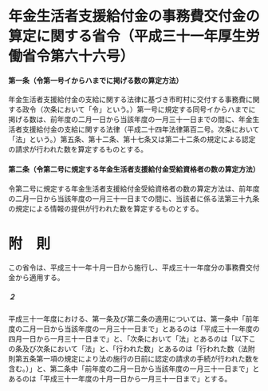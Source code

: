 # 年金生活者支援給付金の事務費交付金の算定に関する省令（平成三十一年厚生労働省令第六十六号）
#### 第一条（令第一号イからハまでに掲げる数の算定方法）
年金生活者支援給付金の支給に関する法律に基づき市町村に交付する事務費に関する政令（次条において「令」という。）第一号に規定する同号イからハまでに掲げる数は、前年度の二月一日から当該年度の一月三十一日までの間に、年金生活者支援給付金の支給に関する法律（平成二十四年法律第百二号。次条において「法」という。）第五条、第十二条、第十七条又は第二十二条の規定による認定の請求が行われた数を算定するものとする。
#### 第二条（令第二号に規定する年金生活者支援給付金受給資格者の数の算定方法）
令第二号に規定する年金生活者支援給付金受給資格者の数の算定方法は、前年度の二月一日から当該年度の一月三十一日までの間に、当該者に係る法第三十九条の規定による情報の提供が行われた数を算定するものとする。
# 附　則
この省令は、平成三十一年十月一日から施行し、平成三十一年度分の事務費交付金から適用する。
##### ２
平成三十一年度における、第一条及び第二条の適用については、第一条中「前年度の二月一日から当該年度の一月三十一日まで」とあるのは「平成三十一年度の四月一日から一月三十一日まで」と、「次条において「法」とあるのは「以下この条及び次条において「法」と、「行われた数」とあるのは「行われた数（法附則第五条第一項の規定により法の施行の日前に認定の請求の手続が行われた数を含む。）」と、第二条中「前年度の二月一日から当該年度の一月三十一日まで」とあるのは「平成三十一年度の十月一日から一月三十一日まで」とする。

